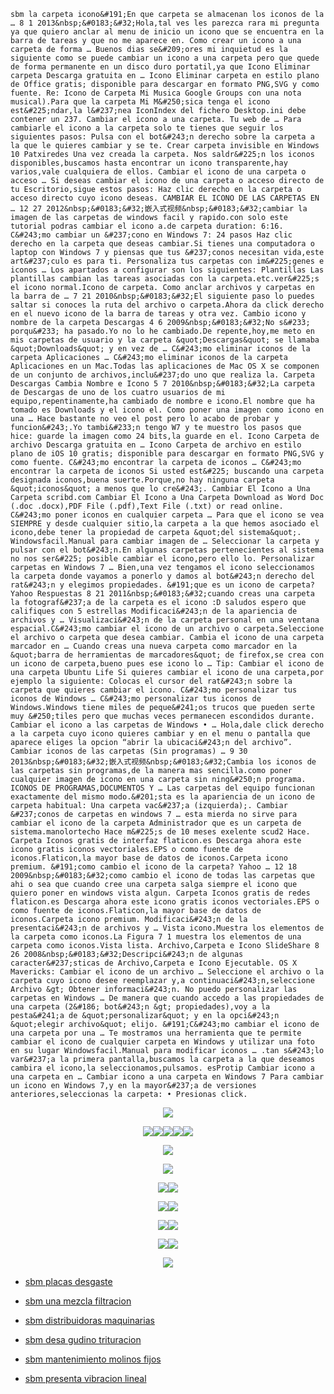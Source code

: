 
```
sbm la carpeta icono&#191;En que carpeta se almacenan los iconos de la … 8 1 2013&nbsp;&#0183;&#32;Hola,tal ves les parezca rara mi pregunta ya que quiero anclar al menu de inicio un icono que se encuentra en la barra de tareas y que no me aparece en. Como crear un icono a una carpeta de forma … Buenos dias se&#209;ores mi inquietud es la siguiente como se puede cambiar un icono a una carpeta pero que quede de forma permanente en un disco duro portatil,ya que Icono Eliminar carpeta Descarga gratuita en … Icono Eliminar carpeta en estilo plano de Office gratis; disponible para descargar en formato PNG,SVG y como fuente. Re: Icono de Carpeta Mi Musica Google Groups con una nota musical).Para que la carpeta Mi M&#250;sica tenga el icono est&#225;ndar,la l&#237;nea IconIndex del fichero Desktop.ini debe contener un 237. Cambiar el icono a una carpeta. Tu web de … Para cambiarle el icono a la carpeta solo te tienes que seguir los siguientes pasos: Pulsa con el bot&#243;n derecho sobre la carpeta a la que le quieres cambiar y se te. Crear carpeta invisible en Windows 10 Patxiredes Una vez creada la carpeta. Nos saldr&#225;n los iconos disponibles,buscamos hasta encontrar un icono transparente,hay varios,vale cualquiera de ellos. Cambiar el icono de una carpeta o acceso … Si deseas cambiar el icono de una carpeta o acceso directo de tu Escritorio,sigue estos pasos: Haz clic derecho en la carpeta o acceso directo cuyo icono deseas. CAMBIAR EL ICONO DE LAS CARPETAS EN … 12 27 2012&nbsp;&#0183;&#32;嵌入式视频&nbsp;&#0183;&#32;cambiar la imagen de las carpetas de windows facil y rapido.con solo este tutorial podras cambiar el icono a.de carpeta duration: 6:16. C&#243;mo cambiar un &#237;cono en Windows 7: 24 pasos Haz clic derecho en la carpeta que deseas cambiar.Si tienes una computadora o laptop con Windows 7 y piensas que tus &#237;conos necesitan vida,este art&#237;culo es para ti. Personaliza tus carpetas con im&#225;genes e iconos … Los apartados a configurar son los siguientes: Plantillas Las plantillas cambian las tareas asociadas con la carpeta.etc.ver&#225;s el icono normal.Icono de carpeta. Como anclar archivos y carpetas en la barra de … 7 21 2010&nbsp;&#0183;&#32;El siguiente paso lo puedes saltar si conoces la ruta del archivo o carpeta.Ahora da click derecho en el nuevo icono de la barra de tareas y otra vez. Cambio icono y nombre de la carpeta Descargas 4 6 2009&nbsp;&#0183;&#32;No s&#233; porqu&#233; ha pasado.Yo no lo he cambiado.De repente,hoy,me meto en mis carpetas de usuario y la carpeta &quot;Descargas&quot; se llamaba &quot;Downloads&quot; y en vez de … C&#243;mo eliminar iconos de la carpeta Aplicaciones … C&#243;mo eliminar iconos de la carpeta Aplicaciones en un Mac.Todas las aplicaciones de Mac OS X se componen de un conjunto de archivos,inclu&#237;do uno que realiza la. Carpeta Descargas Cambia Nombre e Icono 5 7 2010&nbsp;&#0183;&#32;La carpeta de Descargas de uno de los cuatro usuarios de mi equipo,repentinamente,ha cambiado de nombre e icono.El nombre que ha tomado es Downloads y el icono el. Como poner una imagen como icono en una … Hace bastante no veo el post pero lo acabo de probar y funcion&#243;.Yo tambi&#233;n tengo W7 y te muestro los pasos que hice: guarde la imagen como 24 bits,la guarde en el. Icono Carpeta de archivo Descarga gratuita en … Icono Carpeta de archivo en estilo plano de iOS 10 gratis; disponible para descargar en formato PNG,SVG y como fuente. C&#243;mo encontrar la carpeta de iconos … C&#243;mo encontrar la carpeta de iconos Si usted est&#225; buscando una carpeta designada iconos,buena suerte.Porque,no hay ninguna carpeta &quot;iconos&quot; a menos que lo cre&#243;. Cambiar El Icono a Una Carpeta scribd.com Cambiar El Icono a Una Carpeta Download as Word Doc (.doc .docx),PDF File (.pdf),Text File (.txt) or read online. C&#243;mo poner iconos en cualquier carpeta … Para que el icono se vea SIEMPRE y desde cualquier sitio,la carpeta a la que hemos asociado el icono,debe tener la propiedad de carpeta &quot;del sistema&quot;. Windowsfacil.Manual para cambiar imagen de … Seleccionar la carpeta y pulsar con el bot&#243;n.En algunas carpetas pertenecientes al sistema no nos ser&#225; posible cambiar el icono,pero ello lo. Personalizar carpetas en Windows 7 … Bien,una vez tengamos el icono seleccionamos la carpeta donde vayamos a ponerlo y damos al bot&#243;n derecho del rat&#243;n y elegimos propiedades. &#191;que es un icono de carpeta? Yahoo Respuestas 8 21 2011&nbsp;&#0183;&#32;cuando creas una carpeta la fotograf&#237;a de la carpeta es el icono :D saludos espero que califiques con 5 estrellas Modificaci&#243;n de la apariencia de archivos y … Visualizaci&#243;n de la carpeta personal en una ventana espacial.C&#243;mo cambiar el icono de un archivo o carpeta.Seleccione el archivo o carpeta que desea cambiar. Cambia el icono de una carpeta marcador en … Cuando creas una nueva carpeta como marcador en la &quot;barra de herramientas de marcadores&quot; de firefox,se crea con un icono de carpeta,bueno pues ese icono lo … Tip: Cambiar el icono de una carpeta Ubuntu Life Si quieres cambiar el icono de una carpeta,por ejemplo la siguiente: Colocas el cursor del rat&#243;n sobre la carpeta que quieres cambiar el icono. C&#243;mo personalizar tus iconos de Windows … C&#243;mo personalizar tus iconos de Windows.Windows tiene miles de peque&#241;os trucos que pueden serte muy &#250;tiles pero que muchas veces permanecen escondidos durante. Cambiar el icono a las carpetas de Windows • … Hola,dale click derecho a la carpeta cuyo icono quieres cambiar y en el menu o pantalla que aparece eliges la opcion “abrir la ubicaci&#243;n del archivo”. Cambiar iconos de las carpetas (Sin programas) … 9 30 2013&nbsp;&#0183;&#32;嵌入式视频&nbsp;&#0183;&#32;Cambia los iconos de las carpetas sin programas,de la manera mas sencilla.como poner cualquier imagen de icono en una carpeta sin ning&#250;n programa. ICONOS DE PROGRAMAS,DOCUMENTOS Y … Las carpetas del equipo funcionan exactamente del mismo modo.&#201;sta es la apariencia de un icono de carpeta habitual: Una carpeta vac&#237;a (izquierda);. Cambiar &#237;conos de carpetas en windows 7 … esta mierda no sirve para cambiar el icono de la carpeta Administrador que es un carpeta de sistema.manolortecho Hace m&#225;s de 10 meses exelente scud2 Hace. Carpeta Iconos gratis de interfaz flaticon.es Descarga ahora este icono gratis iconos vectoriales.EPS o como fuente de iconos.Flaticon,la mayor base de datos de iconos.Carpeta icono premium. &#191;como cambio el icono de la carpeta? Yahoo … 12 18 2009&nbsp;&#0183;&#32;como cambio el icono de todas las carpetas que ahi o sea que cuando cree una carpeta salga siempre el icono que quiero poner en windows vista algun. Carpeta Iconos gratis de redes flaticon.es Descarga ahora este icono gratis iconos vectoriales.EPS o como fuente de iconos.Flaticon,la mayor base de datos de iconos.Carpeta icono premium. Modificaci&#243;n de la presentaci&#243;n de archivos y … Vista icono.Muestra los elementos de la carpeta como iconos.La Figura 7 1 muestra los elementos de una carpeta como iconos.Vista lista. Archivo,Carpeta e Icono SlideShare 8 26 2008&nbsp;&#0183;&#32;Descripci&#243;n de algunas caracter&#237;sticas de Archivo,Carpeta e Icono Ejecutable. OS X Mavericks: Cambiar el icono de un archivo … Seleccione el archivo o la carpeta cuyo icono desee reemplazar y,a continuaci&#243;n,seleccione Archivo &gt; Obtener informaci&#243;n. No puedo personalizar las carpetas en Windows … De manera que cuando accedo a las propiedades de una carpeta (2&#186; bot&#243;n &gt; propiedades),voy a la pesta&#241;a de &quot;personalizar&quot; y en la opci&#243;n &quot;elegir archivo&quot; elijo. &#191;C&#243;mo cambiar el icono de una carpeta por una … Te mostramos una herramienta que te permite cambiar el icono de cualquier carpeta en Windows y utilizar una foto en su lugar Windowsfacil.Manual para modificar iconos … .tan s&#243;lo var&#237;a la primera pantalla,buscamos la carpeta a la que deseamos cambira el icono,la seleccionamos,pulsamos. esProtip Cambiar icono a una carpeta en … Cambiar icono a una carpeta en Windows 7 Para cambiar un icono en Windows 7,y en la mayor&#237;a de versiones anteriores,seleccionas la carpeta: • Presionas click. 
```

<div align="center">

<a href="https://es-crusher.shibang-china.com/github&k=sbm+la+carpeta+icono"><img src="https://static.shibang-china.com/es/crusher/logo.jpg"></a>

<a href="https://es-crusher.shibang-china.com/github&k=sbm+la+carpeta+icono"><img src="https://static.shibang-china.com/es/crusher/index.jpg"></a><a href="https://es-crusher.shibang-china.com/material.htmlgithub&k=sbm+la+carpeta+icono"><img src="https://static.shibang-china.com/es/crusher/material.jpg"></a><a href="https://es-crusher.shibang-china.com/application.htmlgithub&k=sbm+la+carpeta+icono"><img src="https://static.shibang-china.com/es/crusher/application.jpg"></a><a href="https://es-crusher.shibang-china.com/aboutus.htmlgithub&k=sbm+la+carpeta+icono"><img src="https://static.shibang-china.com/es/crusher/aboutus.jpg"></a><a href="https://es-crusher.shibang-china.com/contact.htmlgithub&k=sbm+la+carpeta+icono"><img src="https://static.shibang-china.com/es/crusher/contact.jpg"></a>

<a href="https://es-crusher.shibang-china.com/github&k=sbm+la+carpeta+icono"><img src="https://static.shibang-china.com/es/crusher/banner.jpg"></a>

<a href="https://swt.shibang-china.com/github&k=sbm+la+carpeta+icono"><img src="https://static.shibang-china.com/es/crusher/text.jpg"></a>

<a href="https://swt.shibang-china.com/github&k=sbm+la+carpeta+icono"><img src="https://static.shibang-china.com/es/crusher/chat.jpg"></a><a href="https://es-crusher.shibang-china.com/contact.htmlgithub&k=sbm+la+carpeta+icono"><img src="https://static.shibang-china.com/es/crusher/message.jpg"></a>

<a href="https://es-crusher.shibang-china.com/products/pe.htmlgithub&k=sbm+la+carpeta+icono"><img src="https://static.shibang-china.com/es/crusher/pe.jpg"></a><a href="https://es-crusher.shibang-china.com/products/pf.htmlgithub&k=sbm+la+carpeta+icono"><img src="https://static.shibang-china.com/es/crusher/pf.jpg"></a>

<a href="https://es-crusher.shibang-china.com/products/hpt.htmlgithub&k=sbm+la+carpeta+icono"><img src="https://static.shibang-china.com/es/crusher/hpt.jpg"></a><a href="https://es-crusher.shibang-china.com/products/vsi.htmlgithub&k=sbm+la+carpeta+icono"><img src="https://static.shibang-china.com/es/crusher/vsi.jpg"></a>

<a href="https://es-crusher.shibang-china.com/products/klv.htmlgithub&k=sbm+la+carpeta+icono"><img src="https://static.shibang-china.com/es/crusher/klv.jpg"></a><a href="https://es-crusher.shibang-china.com/products/portable.htmlgithub&k=sbm+la+carpeta+icono"><img src="https://static.shibang-china.com/es/crusher/portable.jpg"></a>

<a href="https://swt.shibang-china.com/github&k=sbm+la+carpeta+icono"><img src="https://static.shibang-china.com/es/crusher/case.jpg"></a>

</div>


* [sbm placas desgaste](sbm%20placas%20desgaste.md)

* [sbm una mezcla filtracion](sbm%20una%20mezcla%20filtracion.md)

* [sbm distribuidoras maquinarias](sbm%20distribuidoras%20maquinarias.md)

* [sbm desa gudino trituracion](sbm%20desa%20gudino%20trituracion.md)

* [sbm mantenimiento molinos fijos](sbm%20mantenimiento%20molinos%20fijos.md)

* [sbm presenta vibracion lineal](sbm%20presenta%20vibracion%20lineal.md)